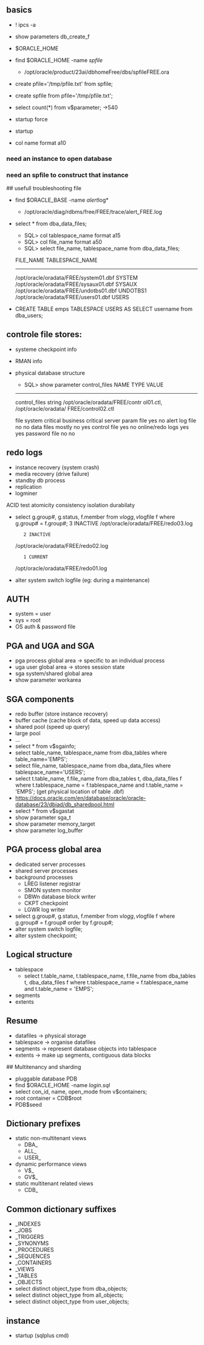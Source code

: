 ## basics
- ! ipcs -a
- show parameters db_create_f
- $ORACLE_HOME
- find $ORACLE_HOME -name *spfile*
	- /opt/oracle/product/23ai/dbhomeFree/dbs/spfileFREE.ora

- create pfile='/tmp/pfile.txt' from spfile;
- create spfile from pfile='/tmp/pfile.txt';

- select count(*) from v$parameter;  ->540
- startup force
- startup
- col name format a10

### need an instance to open database
### need an spfile to construct that instance

## usefull troubleshooting file
- find $ORACLE_BASE -name *alert*log*
	- /opt/oracle/diag/rdbms/free/FREE/trace/alert_FREE.log
- select * from dba_data_files;
	- SQL> col tablespace_name format a15
	- SQL> col file_name format a50 
	- SQL> select file_name, tablespace_name from dba_data_files;

	FILE_NAME					                      TABLESPACE_NAME
	-------------------------------------------------- ---------------
	/opt/oracle/oradata/FREE/system01.dbf		   SYSTEM
	/opt/oracle/oradata/FREE/sysaux01.dbf		   SYSAUX
	/opt/oracle/oradata/FREE/undotbs01.dbf		   UNDOTBS1
	/opt/oracle/oradata/FREE/users01.dbf		   USERS

- CREATE TABLE emps TABLESPACE USERS AS SELECT username from dba_users;

## controle file stores:
- systeme checkpoint info 
- RMAN info
- physical database structure

	- SQL> show parameter control_files
	NAME				     TYPE	 VALUE
	------------------------------------ ----------- ------------------------------
	control_files		string	 /opt/oracle/oradata/FREE/contr
	          						 ol01.ctl, /opt/oracle/oradata/
	          						 FREE/control02.ctl
	
	
	file                                       system critical        business critical
	server param file                          yes                    no
	alert log file                             no                     no
	data files                                 mostly no              yes
	control file                               yes                    no
	online/redo logs                           yes                    yes
	password file                              no                     no

## redo logs
- instance recovery (system crash)
- media recovery (drive failure)
- standby db process
- replication 
- logminer

ACID test 
atomicity consistency isolation durabilaty

- select g.group#, g.status, f.member from v$log g, v$logfile f where g.group# = f.group#; 
		 3 INACTIVE
	/opt/oracle/oradata/FREE/redo03.log
	
		 2 INACTIVE
	/opt/oracle/oradata/FREE/redo02.log
	
		 1 CURRENT
	/opt/oracle/oradata/FREE/redo01.log


- alter system switch logfile (eg: during a maintenance)


## AUTH
- system = user
- sys = root
- OS auth & password file

## PGA and UGA and SGA
- pga process global area -> specific to an individual process
- uga user global area -> stores session state
- sga system/shared global area
- show parameter workarea

## SGA components
- redo buffer (store instance recovery)
- buffer cache (cache block of data, speed up data access)
- shared pool (speed up query)
- large pool 
- ...
- select * from v$sgainfo;
- select table_name, tablespace_name from dba_tables where table_name='EMPS';
- select file_name, tablespace_name from dba_data_files where tablespace_name='USERS';
- select t.table_name, f.file_name from dba_tables t, dba_data_files f where t.tablespace_name = f.tablespace_name and t.table_name = 'EMPS'; (get physical location of table .dbf)
- https://docs.oracle.com/en/database/oracle/oracle-database/23/dbiad/db_sharedpool.html
- select * from v$sgastat
- show parameter sga_t
- show parameter memory_target
- show parameter log_buffer

## PGA process global area
- dedicated server processes
- shared server processes
- background processes
	- LREG listener registrar
 	- SMON system monitor
  	- DBWn database block writer
  	- CKPT checkpoint
  	- LGWR log writer
- select g.group#, g.status, f.member from v$log g, v$logfile f where g.group# = f.group# order by f.group#;
- alter system switch logfile;
- alter system checkpoint;

## Logical structure
- tablespace
	- select t.table_name, t.tablespace_name, f.file_name from dba_tables t, dba_data_files f where t.tablespace_name = f.tablespace_name and t.table_name = 'EMPS'; 
- segments
- extents

## Resume
- datafiles -> physical storage
- tablespace -> organise datafiles
- segments -> represent database objects into tablespace
- extents -> make up segments, contiguous data blocks

## Multitenancy and sharding
- pluggable database PDB
- find $ORACLE_HOME -name *login.sql*
- select con_id, name, open_mode from v$containers;
- root container = CDB$root
- PDB$seed

## Dictionary prefixes 
- static non-multitenant views
	- DBA_
	- ALL_
	- USER_
- dynamic performance views
	- V$_
 	- GV$_
- static multitenant related views
	- CDB_
## Common dictionary suffixes
- _INDEXES
- _JOBS
- _TRIGGERS
- _SYNONYMS
- _PROCEDURES
- _SEQUENCES
- _CONTAINERS
- _VIEWS
- _TABLES
- _OBJECTS
- select distinct object_type from dba_objects;
- select distinct object_type from all_objects;
- select distinct object_type from user_objects;

## instance
- startup (sqlplus cmd)
